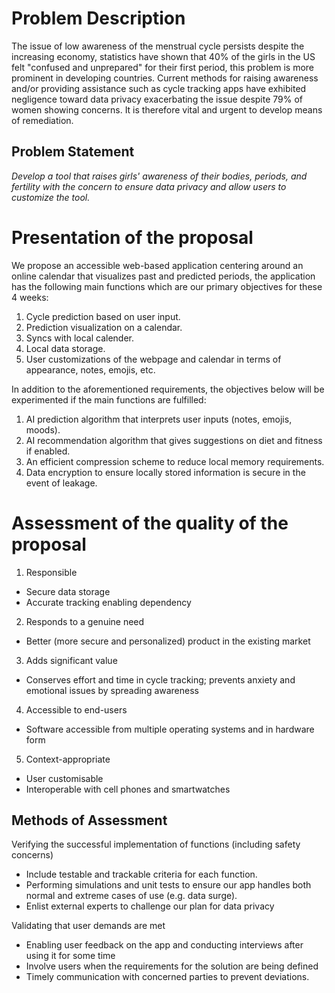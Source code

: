 # Problem Description
The issue of low awareness of the menstrual cycle persists despite the increasing economy, statistics have shown that 40% of the girls in the US felt "confused and unprepared" for their first period, this problem is more prominent in developing countries. Current methods for raising awareness and/or providing assistance such as cycle tracking apps have exhibited negligence toward data privacy exacerbating the issue despite 79% of women showing concerns. It is therefore vital and urgent to develop means of remediation.

## Problem Statement

*Develop a tool that raises girls' awareness of their bodies, periods, and fertility with the concern to ensure data privacy and allow users to customize the tool.*

# Presentation of the proposal

We propose an accessible web-based application centering around an online calendar that visualizes past and predicted periods, the application has the following main functions which are our primary objectives for these 4 weeks:
1. Cycle prediction based on user input.
2. Prediction visualization on a calendar.
3. Syncs with local calender.
4. Local data storage.
5. User customizations of the webpage and calendar in terms of appearance, notes, emojis, etc.

In addition to the aforementioned requirements, the objectives below will be experimented if the main functions are fulfilled:
1. AI prediction algorithm that interprets user inputs (notes, emojis, moods).
2. AI recommendation algorithm that gives suggestions on diet and fitness if enabled.
3. An efficient compression scheme to reduce local memory requirements.
4. Data encryption to ensure locally stored information is secure in the event of leakage.


# Assessment of the quality of the proposal
1. Responsible
  - Secure data storage
  - Accurate tracking enabling dependency
2. Responds to a genuine need
  - Better (more secure and personalized) product in the existing market
3. Adds significant value
  - Conserves effort and time in cycle tracking; prevents anxiety and emotional issues by spreading awareness
4. Accessible to end-users
  - Software accessible from multiple operating systems and in hardware form
5. Context-appropriate
  - User customisable
  - Interoperable with cell phones and smartwatches

## Methods of Assessment
Verifying the successful implementation of functions (including safety concerns)
- Include testable and trackable criteria for each function.
- Performing simulations and unit tests to ensure our app handles both normal and extreme cases of use (e.g. data surge).
- Enlist external experts to challenge our plan for data privacy

Validating that user demands are met 
- Enabling user feedback on the app and conducting interviews after using it for some time
- Involve users when the requirements for the solution are being defined
- Timely communication with concerned parties to prevent deviations.


